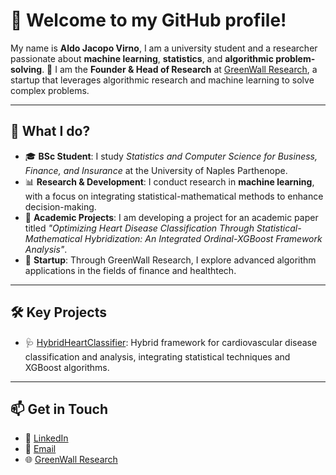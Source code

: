 # 👋 Welcome to my GitHub profile!

My name is **Aldo Jacopo Virno**, I am a university student and a researcher passionate about **machine learning**, **statistics**, and **algorithmic problem-solving**. 🌟 I am the **Founder & Head of Research** at [GreenWall Research](https://www.linkedin.com/company/greenwall-research), a startup that leverages algorithmic research and machine learning to solve complex problems.

---

## 🔬 What I do?

- 🎓 **BSc Student**: I study *Statistics and Computer Science for Business, Finance, and Insurance* at the University of Naples Parthenope.  
- 📊 **Research & Development**: I conduct research in **machine learning**, with a focus on integrating statistical-mathematical methods to enhance decision-making.  
- 🧠 **Academic Projects**: I am developing a project for an academic paper titled *"Optimizing Heart Disease Classification Through Statistical-Mathematical Hybridization: An Integrated Ordinal-XGBoost Framework Analysis"*.  
- 🚀 **Startup**: Through GreenWall Research, I explore advanced algorithm applications in the fields of finance and healthtech.  

---

## 🛠️ Key Projects

- 🩺 [HybridHeartClassifier](https://github.com/aldojacopovirno/HybridHeartClassifier): Hybrid framework for cardiovascular disease classification and analysis, integrating statistical techniques and XGBoost algorithms.

---

## 📫 Get in Touch

- 💼 [LinkedIn](https://www.linkedin.com/in/aldojacopovirno)  
- 📧 [Email](mailto:aldojacopo@gmail.com)
- 🌐 [GreenWall Research](https://www.linkedin.com/company/greenwall-research)
